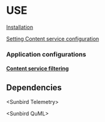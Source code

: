 # USE

[Installation](infra-requirements.md)

[Setting Content service configuration](../additional-reading/content-service-environment-variables.md)

### Application configurations

#### [Content service filtering](../additional-reading/#content-filtering)

## Dependencies

\<Sunbird Telemetry>

\<Sunbird QuML>
